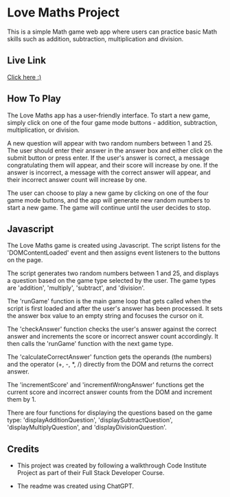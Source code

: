 

# Love Maths Project
This is a simple Math game web app where users can practice basic Math skills such as addition, subtraction, multiplication and division.

## Live Link
[Click here :)](https://kc-7.github.io/love-maths/)

## How To Play
The Love Maths app has a user-friendly interface. To start a new game, simply click on one of the four game mode buttons - addition, subtraction, multiplication, or division.

A new question will appear with two random numbers between 1 and 25. The user should enter their answer in the answer box and either click on the submit button or press enter. If the user's answer is correct, a message congratulating them will appear, and their score will increase by one. If the answer is incorrect, a message with the correct answer will appear, and their incorrect answer count will increase by one.

The user can choose to play a new game by clicking on one of the four game mode buttons, and the app will generate new random numbers to start a new game. The game will continue until the user decides to stop.

## Javascript

The Love Maths game is created using Javascript. The script listens for the 'DOMContentLoaded' event and then assigns event listeners to the buttons on the page.

The script generates two random numbers between 1 and 25, and displays a question based on the game type selected by the user. The game types are 'addition', 'multiply', 'subtract', and 'division'.

The 'runGame' function is the main game loop that gets called when the script is first loaded and after the user's answer has been processed. It sets the answer box value to an empty string and focuses the cursor on it.

The 'checkAnswer' function checks the user's answer against the correct answer and increments the score or incorrect answer count accordingly. It then calls the 'runGame' function with the next game type.

The 'calculateCorrectAnswer' function gets the operands (the numbers) and the operator (+, -, *, /) directly from the DOM and returns the correct answer.

The 'incrementScore' and 'incrementWrongAnswer' functions get the current score and incorrect answer counts from the DOM and increment them by 1.

There are four functions for displaying the questions based on the game type: 'displayAdditionQuestion', 'displaySubtractQuestion', 'displayMultiplyQuestion', and 'displayDivisionQuestion'.

## Credits

- This project was created by following a walkthrough Code Institute Project as part of their Full Stack Developer Course. 

- The readme was created using ChatGPT.
